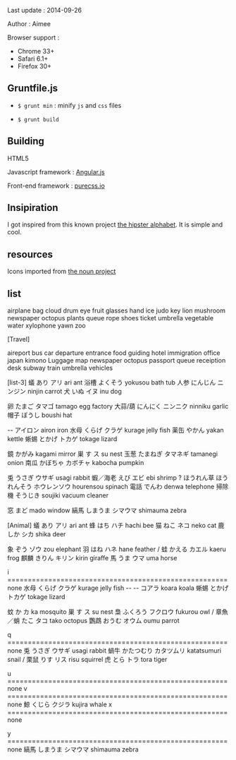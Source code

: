 Last update : 2014-09-26
	
Author : Aimee

Browser support : 
  - Chrome 33+
  - Safari 6.1+
  - Firefox 30+

## Gruntfile.js

- `$ grunt min` : minify `js` and `css` files

- `$ grunt build` 

## Building

HTML5

Javascript framework : [Angular.js](https://angularjs.org/)

Front-end framework : [purecss.io](http://purecss.io/)

## Insipiration

I got inspired from this known project [the hipster alphabet](http://www.thehipsteralphabet.com/). It is simple and cool. 

## resources

Icons imported from [the noun project](http://thenounproject.com/)


## list

airplane
bag
cloud
drum
eye
fruit
glasses 
hand
ice
judo
key
lion
mushroom
newspaper
octopus
plants
queue
rope
shoes
ticket
umbrella
vegetable
water
xylophone
yawn
zoo


[Travel]

aireport
bus
car
departure
entrance
food
guiding
hotel
immigration office
japan
kimono
Luggage
map
newspaper
octopus
passport
queue
receiption desk
subway
train
umbrella
vehicles


[list-3]
蟻	あり	アリ	ari	ant
浴槽	よくそう	yokusou	bath tub
人参	にんじん	ニンジン	ninjin	carrot
犬	いぬ	イヌ	inu	dog

卵	たまご	タマゴ	tamago	egg
factory
大蒜/葫	にんにく	ニンニク	ninniku	garlic
帽子	ぼうし	boushi	hat


--	アイロン	airon	iron
水母	くらげ	クラゲ	kurage	jelly fish
薬缶	やかん	yakan	kettle
蜥蜴	とかげ	トカゲ	tokage	lizard

鏡	かがみ	kagami	mirror
巣	す	ス	su	nest
玉葱	たまねぎ	タマネギ	tamanegi	onion
南瓜	かぼちゃ	カボチャ	kabocha	pumpkin

兎	うさぎ	ウサギ	usagi	rabbit
蝦／海老	えび	エビ	ebi	shrimp ? ほうれん草	ほうれんそう	ホウレンソウ	hourensou	spinach
電話	でんわ	denwa	telephone
掃除機	そうじき	soujiki	vacuum cleaner

窓	まど	mado	window
縞馬	しまうま	シマウマ	shimauma	zebra




[Animal]
蟻	あり	アリ	ari	ant
蜂	はち	ハチ	hachi	bee
猫	ねこ	ネコ	neko	cat
鹿	しか	シカ	shika	deer

象	ぞう	ゾウ	zou elephant
羽	はね	ハネ	hane	feather / 蛙	かえる	カエル	kaeru	frog
麒麟	きりん	キリン	kirin	giraffe
馬	うま	ウマ	uma	horse

i ====================================================== none
水母	くらげ	クラゲ	kurage	jelly fish
--	--	コアラ	koara	koala
蜥蜴	とかげ	トカゲ	tokage	lizard

蚊	か	カ	ka	mosquito
巣	す	ス	su	nest
梟	ふくろう	フクロウ	fukurou	owl / 章魚／蛸	たこ	タコ	tako	octopus
鸚鵡	おうむ	オウム	oumu	parrot

q ====================================================== none
兎	うさぎ	ウサギ	usagi	rabbit
蝸牛	かたつむり	カタツムリ	katatsumuri	snail / 栗鼠	りす	リス	risu	squirrel
虎	とら	トラ	tora	tiger

u ====================================================== none
v ====================================================== none
鯨	くじら	クジラ	kujira	whale
x ====================================================== none

y ====================================================== none
縞馬	しまうま	シマウマ	shimauma	zebra


